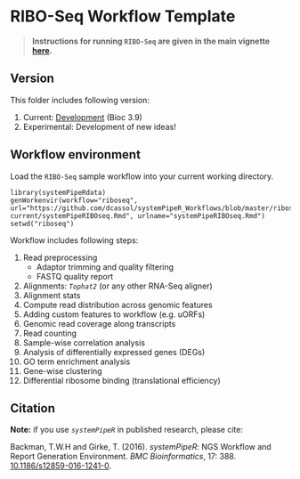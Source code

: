 # RIBO-Seq Workflow Template

> **Instructions for running `RIBO-Seq` are given in the main vignette [here](https://htmlpreview.github.io/?https://github.com/tgirke/systemPipeRdata/blob/master/inst/extdata/workflows/riboseq/systemPipeRIBOseq.html).**

## Version

This folder includes following version:

1. Current: [Development](http://www.bioconductor.org/packages/devel/bioc/html/systemPipeR.html) (Bioc 3.9)
2. Experimental: Development of new ideas!

## Workflow environment

Load the `RIBO-Seq` sample workflow into your current working directory.

```{r genRIBO_workflow, eval=FALSE}
library(systemPipeRdata)
genWorkenvir(workflow="riboseq", url="https://github.com/dcassol/systemPipeR_Workflows/blob/master/riboseq/version-current/systemPipeRIBOseq.Rmd", urlname="systemPipeRIBOseq.Rmd")
setwd("riboseq")
```

Workflow includes following steps:

1. Read preprocessing
    + Adaptor trimming and quality filtering
    + FASTQ quality report
2. Alignments: _`Tophat2`_ (or any other RNA-Seq aligner)
3. Alignment stats
4. Compute read distribution across genomic features
5. Adding custom features to workflow (e.g. uORFs)
6. Genomic read coverage along transcripts
7. Read counting 
8. Sample-wise correlation analysis
9. Analysis of differentially expressed genes (DEGs)
10. GO term enrichment analysis
11. Gene-wise clustering
12. Differential ribosome binding (translational efficiency)

## Citation

**Note:** if you use _`systemPipeR`_ in published research, please cite:

Backman, T.W.H and Girke, T. (2016). *systemPipeR*: NGS Workflow and Report Generation Environment. *BMC Bioinformatics*, 17: 388. [10.1186/s12859-016-1241-0](https://doi.org/10.1186/s12859-016-1241-0).


